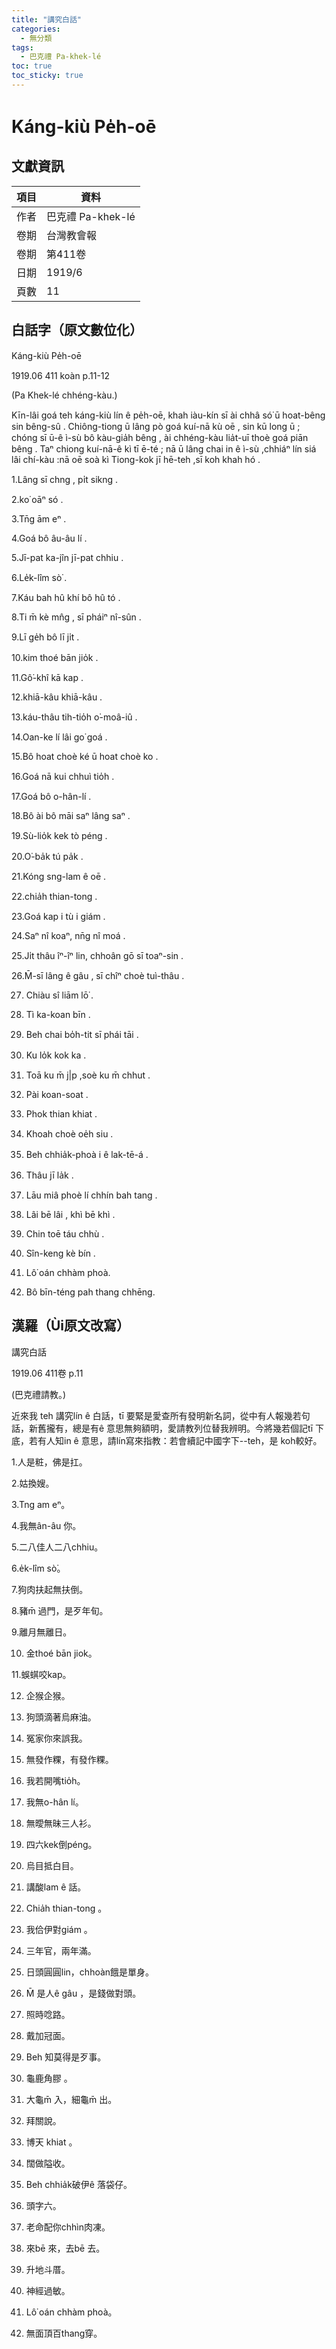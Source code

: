 ```yaml
---
title: "講究白話"
categories:
  - 無分類
tags:
  - 巴克禮 Pa-khek-lé
toc: true
toc_sticky: true
---
```


# Káng-kiù Pe̍h-oē

## 文獻資訊

| 項目 | 資料 |
|---|---|
| 作者 | 巴克禮 Pa-khek-lé |
| 卷期 | 台灣教會報 |
| 卷期 | 第411卷 |
| 日期 | 1919/6 |
| 頁數 | 11 |

## 白話字（原文數位化）

Káng-kiù Pe̍h-oē

1919.06 411 koàn p.11-12

(Pa Khek-lé chhéng-kàu.)

Kīn-lâi goá teh káng-kiù lín ê pe̍h-oē, khah iàu-kín sī ài chhâ só͘ ū hoat-bêng sin bêng-sû . Chiông-tiong ū lâng pò goá kuí-nā kù oē , sin kū long ū ; chóng sī ū-ê ì-sù bô kàu-gia̍h bêng , ài chhéng-kàu lia̍t-uī thoè goá piān bêng . Taⁿ chiong kuí-nā-ê kì tī ē-té ; nā ū lâng chai in ê ì-sù ,chhiáⁿ lín siá lâi chí-kàu :nā oē soà kì Tiong-kok jī hē-teh ,sī koh khah hó .

1.Lâng sī chng , pi̍t sikng .

2.ko͘ oāⁿ só .

3.Tn̄g ām eⁿ .

4.Goá bô âu-âu lí .

5.Jī-pat ka-jîn jī-pat chhiu .

6.Le̍k-lîm sò͘ .

7.Káu bah hû khí bô hû tó .

8.Ti m̄ kè mn̂g , sī pháiⁿ nî-sûn .

9.Lī ge̍h bô lī ji̍t .

10.kim thoé bān jio̍k .

11.Gô͘-khî kā kap .

12.khiā-kâu khiā-kâu .

13.káu-thâu tih-tio̍h o͘-moâ-iû .

14.Oan-ke lí lâi go͘ goá .

15.Bô hoat choè ké ū hoat choè ko .

16.Goá nā kui chhuì tio̍h .

17.Goá bô o-hân-lí .

18.Bô ài bô māi saⁿ lâng saⁿ .

19.Sù-lio̍k kek tò péng .

20.O͘-ba̍k tú pa̍k .

21.Kóng sng-lam ê oē .

22.chia̍h thian-tong .

23.Goá kap i tù i giám .

24.Saⁿ nî koaⁿ, nn̄g nî moá .

25.Ji̍t thâu îⁿ-îⁿ lin, chhoân gō sī toaⁿ-sin .

26.M̄-sī lâng ê gâu , sī chîⁿ choè tuì-thâu .

27. Chiàu sî liām lō͘ .

28. Tì ka-koan bīn .

29. Beh chai bo̍h-tit sī phái tāi .

30. Ku lo̍k kok ka .

31. Toā ku m̄ j|p ,soè ku m̄ chhut .

32. Pài koan-soat .

33. Phok thian khiat .

34. Khoah choè oe̍h siu .

35. Beh chhia̍k-phoà i ê lak-tē-á .

36. Thâu jī la̍k .

37. Lāu miâ phoè lí chhín bah tang .

38. Lâi bē lâi , khì bē khì .

39. Chin toē táu chhù .

40. Sîn-keng kè bín .

41. Lô͘ oán chhàm phoà.

42. Bô bīn-téng pah thang chhēng.

## 漢羅（Ùi原文改寫）

講究白話

1919.06 411卷 p.11

(巴克禮請教。)

近來我 teh 講究lín ê 白話，tī 要緊是愛查所有發明新名詞，從中有人報幾若句話，新舊攏有，總是有ê 意思無夠額明，愛請教列位替我辨明。今將幾若個記tī 下底，若有人知in ê 意思，請lín寫來指教：若會續記中國字下--teh，是 koh較好。

1.人是粧，佛是扛。

2.姑換嫂。

3.Tng am eⁿ。

4.我無ân-âu 你。

5.二八佳人二八chhiu。

6.e̍k-lîm sò͘。

7.狗肉扶起無扶倒。

8.豬m̄ 過門，是歹年旬。

9.離月無離日。

10. 金thoé bān jiok。

11.蜈蜞咬kap。

12. 企猴企猴。

13. 狗頭滴著烏麻油。

14. 冤家你來誤我。

15. 無發作粿，有發作粿。

16. 我若開嘴tio̍h。

17. 我無o-hân lí。

18. 無曖無昧三人衫。

19. 四六kek倒péng。

20. 烏目抵白目。

21. 講酸lam ê 話。

22. Chia̍h thian-tong 。

23. 我佮伊對giám 。

24. 三年官，兩年滿。

25. 日頭圓圓lin，chhoàn餓是單身。

26. M̄ 是人ê gâu ，是錢做對頭。

27. 照時唸路。

28. 戴加冠面。

29. Beh 知莫得是歹事。

30. 龜鹿角膠 。

31. 大龜m̄ 入，細龜m̄ 出。

32. 拜關說。

33. 博天 khiat 。

34. 闊做隘收。

35. Beh chhia̍k破伊ê 落袋仔。

36. 頭字六。

37. 老命配你chhìn肉凍。

38. 來bē 來，去bē 去。

39. 升地斗厝。

40. 神經過敏。

41. Lô͘ oán chhàm phoà。

42. 無面頂百thang穿。
